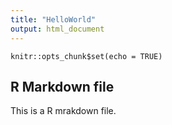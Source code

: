 ```yaml
---
title: "HelloWorld"
output: html_document
---
```


```{r setup, include=FALSE}
knitr::opts_chunk$set(echo = TRUE)
```
## R Markdown file
This is a R mrakdown file.